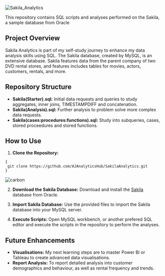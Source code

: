 ![Sakila_Analytics](https://github.com/AJAnalyticsHub/SakilaAnalytics/assets/168544313/ad19b707-cf17-40e2-b1b7-271f13d5f9d8)

This repository contains SQL scripts and analyses performed on the Sakila, a sample database from Oracle

## Project Overview
Sakila Analytics is part of my self-study journey to enhance my data analysis skills using SQL. 
The Sakila database, created by MySQL, is an extensive database.
Sakila features data from the parent company of two DVD rental stores, and features includes tables for movies, actors, customers, rentals, and more.

## Repository Structure

- **Sakila(Starter).sql:** Initial data requests and queries to study aggregates, inner joins, TIMESTAMPDIFF and concatenation.
- **Sakila(Analysis).sql:** Further analysis to problem solve more complex data requests.
- **Sakila(cases:procedures:functions).sql:** Study into subqueries, cases, stored proceedures and stored functions.

## How to Use

1. **Clone the Repository:**

```
{
 git clone https://github.com/AJAnalyticsHub/SakilaAnalytics.git
}
```
   
![carbon](https://github.com/AJAnalyticsHub/SakilaAnalytics/assets/168544313/4fdd4cc6-dab9-446e-a285-348f60b1e628)

2. **Download the Sakila Database:** Download and install the [Sakila](https://dev.mysql.com/doc/index-other.html) database from Oracle.

3. **Import Sakila Database:** Use the provided files to import the Sakila database into your MySQL server.
   
4. **Execute Scripts:** Open MySQL workbench, or another prefered SQL editor and execute the scripts in the repository to perform the analyses.

## Future Enhancements

- **Visualisations:** My next learning steps are to master Power Bi or Tableau to create advanced data visualisations.
- **Report Analysis:** To report detailed analysis into customer demographics and behaviour, as well as rental frequency and trends.
